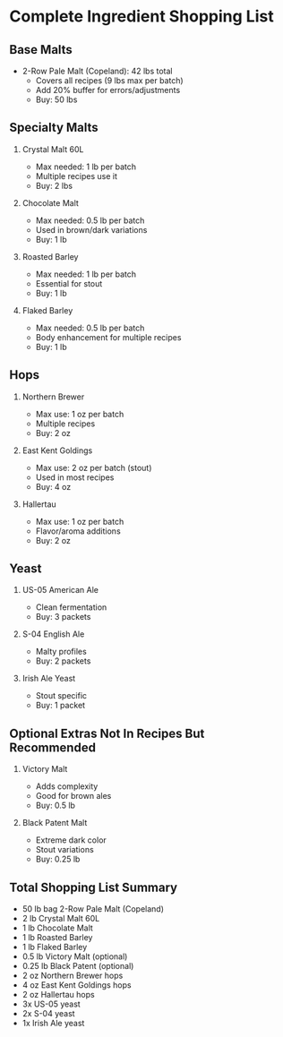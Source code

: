 # Complete Ingredient Shopping List

## Base Malts

- 2-Row Pale Malt (Copeland): 42 lbs total
    * Covers all recipes (9 lbs max per batch)
    * Add 20% buffer for errors/adjustments
    * Buy: 50 lbs

## Specialty Malts

1. Crystal Malt 60L
    * Max needed: 1 lb per batch
    * Multiple recipes use it
    * Buy: 2 lbs

2. Chocolate Malt
    * Max needed: 0.5 lb per batch
    * Used in brown/dark variations
    * Buy: 1 lb

3. Roasted Barley
    * Max needed: 1 lb per batch
    * Essential for stout
    * Buy: 1 lb

4. Flaked Barley
    * Max needed: 0.5 lb per batch
    * Body enhancement for multiple recipes
    * Buy: 1 lb

## Hops

1. Northern Brewer
    * Max use: 1 oz per batch
    * Multiple recipes
    * Buy: 2 oz

2. East Kent Goldings
    * Max use: 2 oz per batch (stout)
    * Used in most recipes
    * Buy: 4 oz

3. Hallertau
    * Max use: 1 oz per batch
    * Flavor/aroma additions
    * Buy: 2 oz

## Yeast

1. US-05 American Ale
    * Clean fermentation
    * Buy: 3 packets

2. S-04 English Ale
    * Malty profiles
    * Buy: 2 packets

3. Irish Ale Yeast
    * Stout specific
    * Buy: 1 packet

## Optional Extras Not In Recipes But Recommended

1. Victory Malt
    * Adds complexity
    * Good for brown ales
    * Buy: 0.5 lb

2. Black Patent Malt
    * Extreme dark color
    * Stout variations
    * Buy: 0.25 lb

## Total Shopping List Summary

- 50 lb bag 2-Row Pale Malt (Copeland)
- 2 lb Crystal Malt 60L
- 1 lb Chocolate Malt
- 1 lb Roasted Barley
- 1 lb Flaked Barley
- 0.5 lb Victory Malt (optional)
- 0.25 lb Black Patent (optional)
- 2 oz Northern Brewer hops
- 4 oz East Kent Goldings hops
- 2 oz Hallertau hops
- 3x US-05 yeast
- 2x S-04 yeast
- 1x Irish Ale yeast
